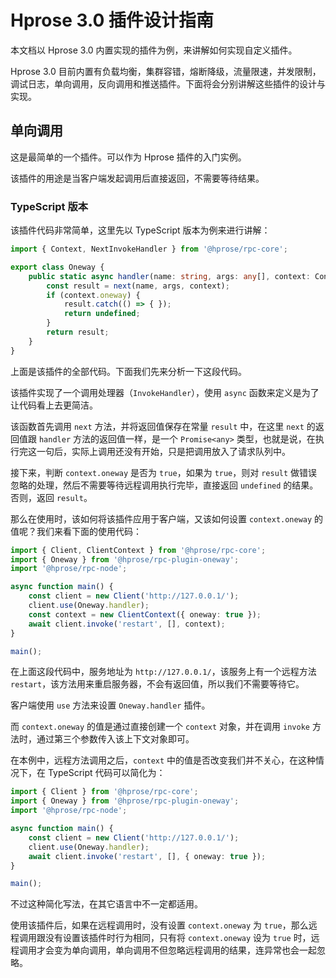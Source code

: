 # Hprose 3.0 插件设计指南

本文档以 Hprose 3.0 内置实现的插件为例，来讲解如何实现自定义插件。

Hprose 3.0 目前内置有负载均衡，集群容错，熔断降级，流量限速，并发限制，调试日志，单向调用，反向调用和推送插件。下面将会分别讲解这些插件的设计与实现。

## 单向调用

这是最简单的一个插件。可以作为 Hprose 插件的入门实例。

该插件的用途是当客户端发起调用后直接返回，不需要等待结果。

### TypeScript 版本

该插件代码非常简单，这里先以 TypeScript 版本为例来进行讲解：

```ts
import { Context, NextInvokeHandler } from '@hprose/rpc-core';

export class Oneway {
    public static async handler(name: string, args: any[], context: Context, next: NextInvokeHandler): Promise<any> {
        const result = next(name, args, context);
        if (context.oneway) {
            result.catch(() => { });
            return undefined;
        }
        return result;
    }
}
```

上面是该插件的全部代码。下面我们先来分析一下这段代码。

该插件实现了一个调用处理器（`InvokeHandler`），使用 `async` 函数来定义是为了让代码看上去更简洁。

该函数首先调用 `next` 方法，并将返回值保存在常量 `result` 中，在这里 `next` 的返回值跟 `handler` 方法的返回值一样，是一个 `Promise<any>` 类型，也就是说，在执行完这一句后，实际上调用还没有开始，只是把调用放入了请求队列中。

接下来，判断 `context.oneway` 是否为 `true`，如果为 `true`，则对 `result` 做错误忽略的处理，然后不需要等待远程调用执行完毕，直接返回 `undefined` 的结果。否则，返回 `result`。

那么在使用时，该如何将该插件应用于客户端，又该如何设置 `context.oneway` 的值呢？我们来看下面的使用代码：

```ts
import { Client, ClientContext } from '@hprose/rpc-core';
import { Oneway } from '@hprose/rpc-plugin-oneway';
import '@hprose/rpc-node';

async function main() {
    const client = new Client('http://127.0.0.1/');
    client.use(Oneway.handler);
    const context = new ClientContext({ oneway: true });
    await client.invoke('restart', [], context);
}

main();
```

在上面这段代码中，服务地址为 `http://127.0.0.1/`，该服务上有一个远程方法 `restart`，该方法用来重启服务器，不会有返回值，所以我们不需要等待它。

客户端使用 `use` 方法来设置 `Oneway.handler` 插件。

而 `context.oneway` 的值是通过直接创建一个 `context` 对象，并在调用 `invoke` 方法时，通过第三个参数传入该上下文对象即可。

在本例中，远程方法调用之后，`context` 中的值是否改变我们并不关心，在这种情况下，在 TypeScript 代码可以简化为：

```ts
import { Client } from '@hprose/rpc-core';
import { Oneway } from '@hprose/rpc-plugin-oneway';
import '@hprose/rpc-node';

async function main() {
    const client = new Client('http://127.0.0.1/');
    client.use(Oneway.handler);
    await client.invoke('restart', [], { oneway: true });
}

main();
```

不过这种简化写法，在其它语言中不一定都适用。

使用该插件后，如果在远程调用时，没有设置 `context.oneway` 为 `true`，那么远程调用跟没有设置该插件时行为相同，只有将 `context.oneway` 设为 `true` 时，远程调用才会变为单向调用，单向调用不但忽略远程调用的结果，连异常也会一起忽略。

